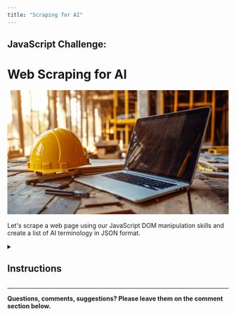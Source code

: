 ```yaml
---
title: "Scraping for AI"
---
```


## JavaScript Challenge:
# Web Scraping for AI

  ![](./assets/computer-worker.png)

  Let's scrape a web page using our JavaScript DOM manipulation skills and create a list of AI terminology in JSON format.

  <details markdown="1">
  <summary><h2>Instructions</h2></summary>

  **1) Download the [zip file](./assets/exercise-starter.zip)**

  **2) Unzip the contents of the file.**

  You will find a folder named `Envisioning _ AI Index_files/` along with and HTML file named `Envisioning _ AI Index_files.html`. This was saved from the [`Envisioning` website](https://www.envisioning.io/vocab){:target="_blank"} and contains hundreds of AI-related terms in the form of clickable cards.

  You will need to serve the contents using a local web server software. You can try using [LiveServer](https://marketplace.visualstudio.com/items?itemName=ritwickdey.LiveServer){:target="_blank"}, the [serve npm package](https://www.npmjs.com/package/serve){:target="_blank"} or any other similar web serving software.

  Once your web server is up and running, you will need to open the `Envisioning _ AI Index_files.html` file and you'll be looking at the web page containing the list of AI-related terms.

  [![](./assets/ai-vocabulary-page.jpg)](./assets/ai-vocabulary-page.jpg){:target="_blank"}

  Your task is to use your [DOM querying and manipulation skills](./assets/DOM.Inspector.jpg){:target="_blank"}, traverse the web page and gather all the AI `terms` along with their corresponding `description` and accompanying `link` that's included in each card.

  [![](./assets/DOM.Inspector.access.jpg)](./assets/DOM.Inspector.access.jpg){:target="_blank"}

  You will need to store all the information in JSON format and save it in a file called `AI-vocab.json`. The JSON object must include all 633 entries.

  Here's an idea of how the file structure will look like:

  ```json
  {
    "1-N Systems": {
        "title": "1-N Systems",
        "content": "Architectures where one input or controller manages multiple outputs or agents, applicable in fields like neural networks and robotics.",
        "link": "https://www.envisioning.io/vocab/1-n-systems"
    },
    "A-B Testing": {
        "title": "A-B Testing",
        "content": "Method used to compare two versions of a variable to determine which one performs better in achieving a specific outcome.",
        "link": "https://www.envisioning.io/vocab/a-b-testing"
    },
    {
      ...
    }
  }
  ``` 

  You can also [download the final JSON](./assets/AI-vocab.json){:target="_blank"} and have a look at what your code needs to produce from the content of the page.

  **3) Requirements**

  You must create a function named `createJSON()` that will traverse the web page, find the appropriate HTML elements and gather all the required content in a well-structured JSON object. Ideally, the code should display the result in the console and automatically download the JSON file to your computer.

  As always, `Google` and `StackOverflow` are your friends!

  Good luck!

  </details>

---

**Questions, comments, suggestions? Please leave them on the comment section below.**

<script src="https://utteranc.es/client.js"
  repo="in-tech-gration/WDX-180"
  issue-term="pathname"
  theme="github-dark"
  crossorigin="anonymous"
  async>
</script>
